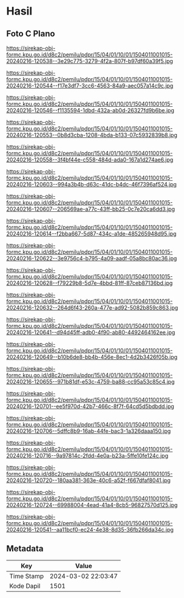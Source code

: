 # Hasil

## Foto C Plano

https://sirekap-obj-formc.kpu.go.id/d8c2/pemilu/pdpr/15/04/01/10/01/1504011001015-20240216-120538--3e29c775-3279-4f2a-807f-b97df60a39f5.jpg

https://sirekap-obj-formc.kpu.go.id/d8c2/pemilu/pdpr/15/04/01/10/01/1504011001015-20240216-120544--f17e3df7-3cc6-4563-84a9-aec057a14c9c.jpg

https://sirekap-obj-formc.kpu.go.id/d8c2/pemilu/pdpr/15/04/01/10/01/1504011001015-20240216-120546--f1135594-1dbd-432a-ab0d-26327fd9b6be.jpg

https://sirekap-obj-formc.kpu.go.id/d8c2/pemilu/pdpr/15/04/01/10/01/1504011001015-20240216-120553--0b8d3cba-1208-4bda-b133-07c5932839b8.jpg

https://sirekap-obj-formc.kpu.go.id/d8c2/pemilu/pdpr/15/04/01/10/01/1504011001015-20240216-120558--3f4bf44e-c558-484d-ada0-167a1d274ae6.jpg

https://sirekap-obj-formc.kpu.go.id/d8c2/pemilu/pdpr/15/04/01/10/01/1504011001015-20240216-120603--994a3b4b-d63c-41dc-b4dc-46f7396af524.jpg

https://sirekap-obj-formc.kpu.go.id/d8c2/pemilu/pdpr/15/04/01/10/01/1504011001015-20240216-120607--206569ae-a77c-43ff-bb25-0c7e20ca6dd3.jpg

https://sirekap-obj-formc.kpu.go.id/d8c2/pemilu/pdpr/15/04/01/10/01/1504011001015-20240216-120614--f2bba667-5d87-434c-a1de-485265948d95.jpg

https://sirekap-obj-formc.kpu.go.id/d8c2/pemilu/pdpr/15/04/01/10/01/1504011001015-20240216-120622--3e9756c4-b795-4a09-aadf-05a8bc80ac36.jpg

https://sirekap-obj-formc.kpu.go.id/d8c2/pemilu/pdpr/15/04/01/10/01/1504011001015-20240216-120628--f79229b8-5d7e-4bbd-81ff-87ceb87136bd.jpg

https://sirekap-obj-formc.kpu.go.id/d8c2/pemilu/pdpr/15/04/01/10/01/1504011001015-20240216-120632--264d6f43-260a-477e-ad92-5082b859c863.jpg

https://sirekap-obj-formc.kpu.go.id/d8c2/pemilu/pdpr/15/04/01/10/01/1504011001015-20240216-120641--d94d45ff-adb0-4f90-ab80-4492464162ee.jpg

https://sirekap-obj-formc.kpu.go.id/d8c2/pemilu/pdpr/15/04/01/10/01/1504011001015-20240216-120649--b10b6de8-bb4b-456e-8ec1-4d2b3426f05b.jpg

https://sirekap-obj-formc.kpu.go.id/d8c2/pemilu/pdpr/15/04/01/10/01/1504011001015-20240216-120655--971b81df-e53c-4759-ba88-cc95a53c85c4.jpg

https://sirekap-obj-formc.kpu.go.id/d8c2/pemilu/pdpr/15/04/01/10/01/1504011001015-20240216-120701--ee5f970d-42b7-466c-8f7f-64cd5d5bdbdd.jpg

https://sirekap-obj-formc.kpu.go.id/d8c2/pemilu/pdpr/15/04/01/10/01/1504011001015-20240216-120706--5dffc8b9-16ab-44fe-bac3-1a326daaa150.jpg

https://sirekap-obj-formc.kpu.go.id/d8c2/pemilu/pdpr/15/04/01/10/01/1504011001015-20240216-120716--9a97814c-2fdd-4e0a-b23a-5ffe10fe124c.jpg

https://sirekap-obj-formc.kpu.go.id/d8c2/pemilu/pdpr/15/04/01/10/01/1504011001015-20240216-120720--180aa381-363e-40c6-a52f-f667dfaf8041.jpg

https://sirekap-obj-formc.kpu.go.id/d8c2/pemilu/pdpr/15/04/01/10/01/1504011001015-20240216-120724--69988004-4ead-41a4-8cb5-96827570d125.jpg

https://sirekap-obj-formc.kpu.go.id/d8c2/pemilu/pdpr/15/04/01/10/01/1504011001015-20240216-120541--aa11bcf0-ec24-4e38-8d35-36fb266da34c.jpg


## Metadata

| Key        | Value               |
| ---------- | ------------------- |
| Time Stamp | 2024-03-02 22:03:47 |
| Kode Dapil | 1501                |



